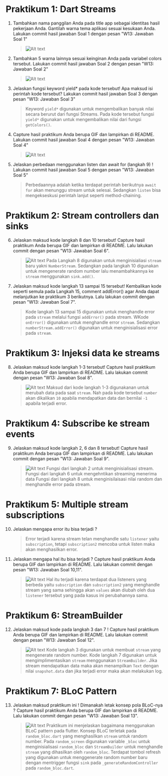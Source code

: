 # Praktikum 1: Dart Streams

1. Tambahkan nama panggilan Anda pada title app sebagai identitas hasil pekerjaan Anda.
   Gantilah warna tema aplikasi sesuai kesukaan Anda.
   Lakukan commit hasil jawaban Soal 1 dengan pesan "W13: Jawaban Soal 1"

   > ![Alt text](image.png)

2. Tambahkan 5 warna lainnya sesuai keinginan Anda pada variabel colors tersebut.
   Lakukan commit hasil jawaban Soal 2 dengan pesan "W13: Jawaban Soal 2"

   > ![Alt text](image-1.png)

3. Jelaskan fungsi keyword yield\* pada kode tersebut!
   Apa maksud isi perintah kode tersebut?
   Lakukan commit hasil jawaban Soal 3 dengan pesan "W13: Jawaban Soal 3"

   > Keyword `yield*` digunakan untuk mengembalikan banyak nilai secara berurut dari fungsi Streams. Pada kode tersebut fungsi `yield*` digunakan untuk mengembalikan nilai dari fungsi `getColors()`.

4. Capture hasil praktikum Anda berupa GIF dan lampirkan di README.
   Lakukan commit hasil jawaban Soal 4 dengan pesan "W13: Jawaban Soal 4"

   > ![Alt text](soal4.gif)

5. Jelaskan perbedaan menggunakan listen dan await for (langkah 9) !
   Lakukan commit hasil jawaban Soal 5 dengan pesan "W13: Jawaban Soal 5"

   > Perbedaannya adalah ketika terdapat perintah berikutnya `await for` akan menunggu stream untuk selesai. Sedangkan `listen` bisa mengekseskusi perintah lanjut seperti method-chaining.

# Praktikum 2: Stream controllers dan sinks

6. Jelaskan maksud kode langkah 8 dan 10 tersebut!
   Capture hasil praktikum Anda berupa GIF dan lampirkan di README.
   Lalu lakukan commit dengan pesan "W13: Jawaban Soal 6".

   > ![Alt text](soal6.gif)
   > Pada Langkah 8 digunakan untuk menginisialiasi `stream` baru yakni `NumberStream`. Sedangkan pada langkah 10 digunakan untuk mengenerate random number lalu menambahkannya ke `stream` menggunakan `sink.add()`.

7. Jelaskan maksud kode langkah 13 sampai 15 tersebut!
   Kembalikan kode seperti semula pada Langkah 15, comment addError() agar Anda dapat melanjutkan ke praktikum 3 berikutnya.
   Lalu lakukan commit dengan pesan "W13: Jawaban Soal 7".
   > Kode langkah 13 sampai 15 digunakan untuk menghandle error pada `stream` melalui fungsi `addError()` pada stream. WKode `onError()` digunakan untuk menghandle error `stream`. Sedangkan `numberStream.addError()` digunakan untuk menginisialisasi error pada `stream`.

# Praktikum 3: Injeksi data ke streams

8. Jelaskan maksud kode langkah 1-3 tersebut!
   Capture hasil praktikum Anda berupa GIF dan lampirkan di README.
   Lalu lakukan commit dengan pesan "W13: Jawaban Soal 8".
   > ![Alt text](soal8.gif)
   > Maksud dari kode langkah 1-3 digunakanan untuk merubah data pada saat `stream`. Nah pada kode tersebut `number` akan dikalikan `10` apabila mendapatkan data dan bernilai `-1` apabila terjadi error.

# Praktikum 4: Subscribe ke stream events

9. Jelaskan maksud kode langkah 2, 6 dan 8 tersebut!
   Capture hasil praktikum Anda berupa GIF dan lampirkan di README.
   Lalu lakukan commit dengan pesan "W13: Jawaban Soal 9".
   > ![Alt text](soal9.gif)
   > Fungsi dari langkah 2 untuk menginisialisasi stream.
   > Fungsi dari langkah 6 untuk mengehntikan streaming menerima data
   > Fungsi dari langkah 8 untuk menginisilaisasi nilai random dan menghandle error pada stream.

# Praktikum 5: Multiple stream subscriptions

10. Jelaskan mengapa error itu bisa terjadi ?
    > Error terjadi karena stream telan menghandle satu `listener` yaitu `subscription`, tetapi `subscription2` mencoba untuk listen maka akan menghasilkan error.
11. Jelaskan mengapa hal itu bisa terjadi ?
    Capture hasil praktikum Anda berupa GIF dan lampirkan di README.
    Lalu lakukan commit dengan pesan "W13: Jawaban Soal 10,11".
    > ![Alt text](soal11.gif)
    > Hal itu terjadi karena terdapat dua listeners yang berbeda yaitu `subscription` dan `subscription2` yang menghandle stream yang sama sehingga akan `values` akan diubah oleh dua `listener` tersebut yang pada kasus ini perubahannya sama.

# Praktikum 6: StreamBuilder

12. Jelaskan maksud kode pada langkah 3 dan 7 ! Capture hasil praktikum Anda berupa GIF dan lampirkan di README. Lalu lakukan commit dengan pesan "W13: Jawaban Soal 12".
    > ![Alt text](soal12.gif)
    > Kode langkah 3 digunakan untuk membuat `stream` yang mengenerate random number.
    > Kode langkah 7 digunakan untuk mengimplimentasikan `stream` menggunakan `StreamBuilder`. Jika stream mendapatkan data maka akan menampilkan `Text` dengan nilai `snapshot.data` dan jika terjadi error maka akan melakukan log.

# Praktikum 7: BLoC Pattern

13. Jelaskan maksud praktikum ini ! Dimanakah letak konsep pola BLoC-nya ?
    Capture hasil praktikum Anda berupa GIF dan lampirkan di README.
    Lalu lakukan commit dengan pesan "W13: Jawaban Soal 13".
    > ![Alt text](soal13.gif)
    > Praktikum ini menjelaskan bagaimana menggunakan BLoC pattern pada flutter. Konsep BLoC terletak pada `random_bloc.dart` yang menghasilkan `stream` untuk random number. Pada `random_screen` digunakan variable `_bloc` untuk menginisialisasi `random_bloc` dan `StreamBuilder` untuk menghandle `stream` yang dihasilkan oleh `random_bloc`.
    > Terdapat tombol refresh yang digunakan untuk menggenerate random number baru dengan mentrigger fungsi `sink` pada `_generateRandomController` pada `random_bloc.dart`.

